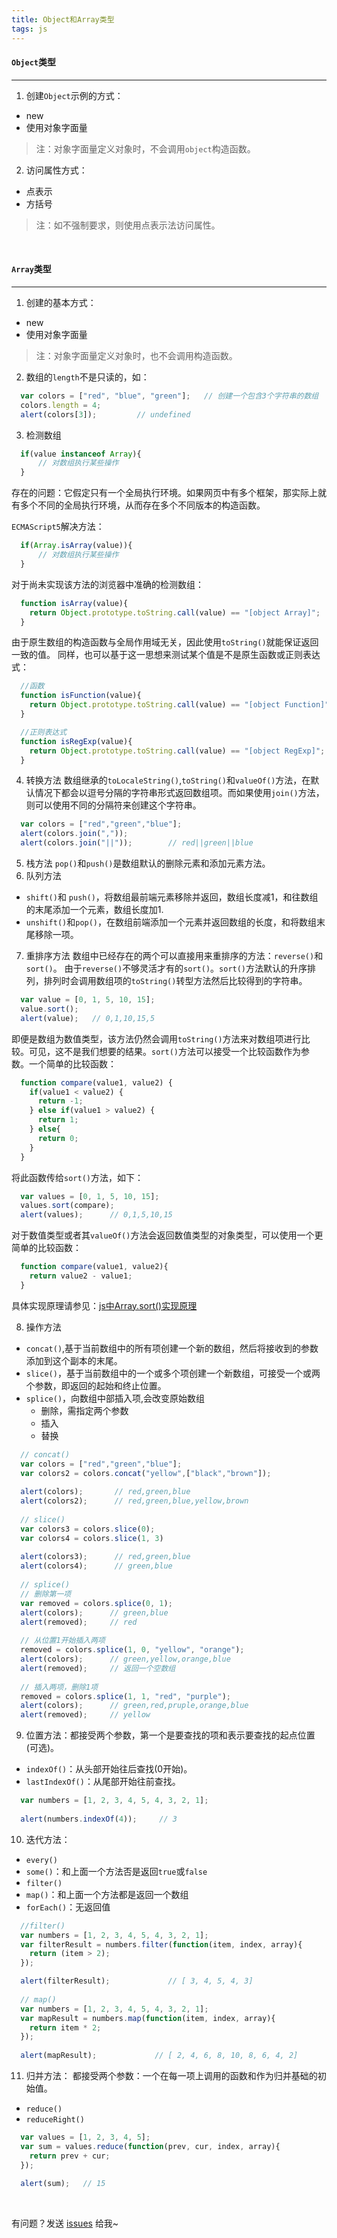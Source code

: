 ```yaml
---
title: Object和Array类型
tags: js
---
```



#### `Object`类型
---

1. 创建`Object`示例的方式：
  * new
  * 使用对象字面量 

>注：对象字面量定义对象时，不会调用`object`构造函数。

2. 访问属性方式：
  * 点表示
  * 方括号

>注：如不强制要求，则使用点表示法访问属性。

<br>

#### `Array`类型
---

1. 创建的基本方式：
  * new
  * 使用对象字面量

>注：对象字面量定义对象时，也不会调用构造函数。

2. 数组的`length`不是只读的，如：
```js
  var colors = ["red", "blue", "green"];   // 创建一个包含3个字符串的数组
  colors.length = 4;
  alert(colors[3]);         // undefined
```
3. 检测数组
```js
  if(value instanceof Array){
      // 对数组执行某些操作
  }
```
存在的问题：它假定只有一个全局执行环境。如果网页中有多个框架，那实际上就有多个不同的全局执行环境，从而存在多个不同版本的构造函数。

`ECMAScript5`解决方法：
```js
  if(Array.isArray(value)){
      // 对数组执行某些操作
  }
```
对于尚未实现该方法的浏览器中准确的检测数组：
```js
  function isArray(value){
    return Object.prototype.toString.call(value) == "[object Array]";
  }
```
由于原生数组的构造函数与全局作用域无关，因此使用`toString()`就能保证返回一致的值。
同样，也可以基于这一思想来测试某个值是不是原生函数或正则表达式：
```js
  //函数
  function isFunction(value){
    return Object.prototype.toString.call(value) == "[object Function]";
  }

  //正则表达式
  function isRegExp(value){
    return Object.prototype.toString.call(value) == "[object RegExp]";
  }
```

4. 转换方法
数组继承的`toLocaleString()`,`toString()`和`valueOf()`方法，在默认情况下都会以逗号分隔的字符串形式返回数组项。而如果使用`join()`方法，则可以使用不同的分隔符来创建这个字符串。
```js
  var colors = ["red","green","blue"];
  alert(colors.join(",")); 
  alert(colors.join("||"));        // red||green||blue
```

5. 栈方法
`pop()`和`push()`是数组默认的删除元素和添加元素方法。
6. 队列方法
  * `shift()`和 `push()`，将数组最前端元素移除并返回，数组长度减1，和往数组的末尾添加一个元素，数组长度加1.
  * `unshift()`和`pop()`，在数组前端添加一个元素并返回数组的长度，和将数组末尾移除一项。

7. 重排序方法
数组中已经存在的两个可以直接用来重排序的方法：`reverse()`和`sort()`。
由于`reverse()`不够灵活才有的`sort()`。`sort()`方法默认的升序排列，排列时会调用数组项的`toString()`转型方法然后比较得到的字符串。
```js
  var value = [0, 1, 5, 10, 15];
  value.sort();
  alert(value);   // 0,1,10,15,5
```
即便是数组为数值类型，该方法仍然会调用`toString()`方法来对数组项进行比较。可见，这不是我们想要的结果。`sort()`方法可以接受一个比较函数作为参数。一个简单的比较函数：
```js
  function compare(value1, value2) {
    if(value1 < value2) {
      return -1;
    } else if(value1 > value2) {
      return 1;
    } else{
      return 0;
    }
  }
```
将此函数传给`sort()`方法，如下：
```js
  var values = [0, 1, 5, 10, 15];
  values.sort(compare);
  alert(values);      // 0,1,5,10,15
```
对于数值类型或者其`valueOf()`方法会返回数值类型的对象类型，可以使用一个更简单的比较函数：
```js
  function compare(value1, value2){
    return value2 - value1;
  }
```
具体实现原理请参见：[js中Array.sort()实现原理](https://blog.csdn.net/coder_chenz/article/details/77156047)

8. 操作方法
  * `concat()`,基于当前数组中的所有项创建一个新的数组，然后将接收到的参数添加到这个副本的末尾。
  * `slice()`，基于当前数组中的一个或多个项创建一个新数组，可接受一个或两个参数，即返回的起始和终止位置。
  * `splice()`，向数组中部插入项,会改变原始数组
    * 删除，需指定两个参数
    * 插入
    * 替换
```js
  // concat()
  var colors = ["red","green","blue"];
  var colors2 = colors.concat("yellow",["black","brown"]);
  
  alert(colors);       // red,green,blue
  alert(colors2);      // red,green,blue,yellow,brown
  
  // slice()
  var colors3 = colors.slice(0);
  var colors4 = colors.slice(1, 3)
  
  alert(colors3);      // red,green,blue
  alert(colors4);      // green,blue
  
  // splice()
  // 删除第一项
  var removed = colors.splice(0, 1);
  alert(colors);      // green,blue
  alert(removed);     // red
  
  // 从位置1开始插入两项
  removed = colors.splice(1, 0, "yellow", "orange");
  alert(colors);      // green,yellow,orange,blue
  alert(removed);     // 返回一个空数组
  
  // 插入两项，删除1项
  removed = colors.splice(1, 1, "red", "purple");
  alert(colors);      // green,red,pruple,orange,blue
  alert(removed);     // yellow
```

9. 位置方法：都接受两个参数，第一个是要查找的项和表示要查找的起点位置(可选)。
  * `indexOf()`：从头部开始往后查找(0开始)。
  * `lastIndexOf()`：从尾部开始往前查找。
```js
  var numbers = [1, 2, 3, 4, 5, 4, 3, 2, 1];
  
  alert(numbers.indexOf(4));     // 3
```
10. 迭代方法：
  * `every()`
  * `some()`：和上面一个方法否是返回`true`或`false`
  * `filter()`
  * `map()`：和上面一个方法都是返回一个数组
  * `forEach()`：无返回值
```js
  //filter()
  var numbers = [1, 2, 3, 4, 5, 4, 3, 2, 1];
  var filterResult = numbers.filter(function(item, index, array){
    return (item > 2);
  });

  alert(filterResult);             // [ 3, 4, 5, 4, 3]
  
  // map()
  var numbers = [1, 2, 3, 4, 5, 4, 3, 2, 1];
  var mapResult = numbers.map(function(item, index, array){
    return item * 2;
  });
  
  alert(mapResult);             // [ 2, 4, 6, 8, 10, 8, 6, 4, 2]
```

11. 归并方法：
都接受两个参数：一个在每一项上调用的函数和作为归并基础的初始值。
  * `reduce()`
  * `reduceRight()`
```js
  var values = [1, 2, 3, 4, 5];
  var sum = values.reduce(function(prev, cur, index, array){
    return prev + cur;
  });
  
  alert(sum);   // 15
```

<br>

有问题？发送 [issues](https://syt-honey.github.io/about/) 给我~
